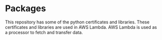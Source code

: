 # Packages
This repository has some of the python certificates and libraries.
These certificates and libraries are used in AWS Lambda.
AWS Lambda is used as a processor to fetch and transfer data.
